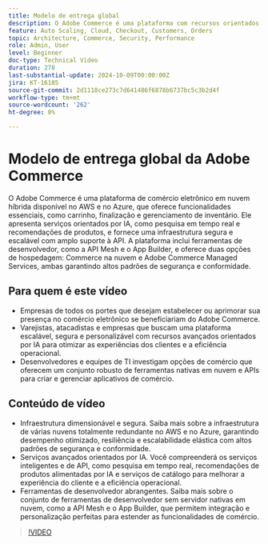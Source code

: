 ```yaml
---
title: Modelo de entrega global
description: O Adobe Commerce é uma plataforma com recursos orientados por IA, APIs robustas e segurança superior, disponível no AWS e no Azure com opções de suporte flexíveis.
feature: Auto Scaling, Cloud, Checkout, Customers, Orders
topic: Architecture, Commerce, Security, Performance
role: Admin, User
level: Beginner
doc-type: Technical Video
duration: 278
last-substantial-update: 2024-10-09T00:00:00Z
jira: KT-16185
source-git-commit: 2d1118ce273c7d641486f6878b6737bc5c3b2d4f
workflow-type: tm+mt
source-wordcount: '262'
ht-degree: 0%

---
```



# Modelo de entrega global da Adobe Commerce

O Adobe Commerce é uma plataforma de comércio eletrônico em nuvem híbrida disponível no AWS e no Azure, que oferece funcionalidades essenciais, como carrinho, finalização e gerenciamento de inventário. Ele apresenta serviços orientados por IA, como pesquisa em tempo real e recomendações de produtos, e fornece uma infraestrutura segura e escalável com amplo suporte à API. A plataforma inclui ferramentas de desenvolvedor, como a API Mesh e o App Builder, e oferece duas opções de hospedagem: Commerce na nuvem e Adobe Commerce Managed Services, ambas garantindo altos padrões de segurança e conformidade.

## Para quem é este vídeo

- Empresas de todos os portes que desejam estabelecer ou aprimorar sua presença no comércio eletrônico se beneficiariam do Adobe Commerce.
- Varejistas, atacadistas e empresas que buscam uma plataforma escalável, segura e personalizável com recursos avançados orientados por IA para otimizar as experiências dos clientes e a eficiência operacional.
- Desenvolvedores e equipes de TI investigam opções de comércio que oferecem um conjunto robusto de ferramentas nativas em nuvem e APIs para criar e gerenciar aplicativos de comércio.

## Conteúdo de vídeo

- Infraestrutura dimensionável e segura.  Saiba mais sobre a infraestrutura de várias nuvens totalmente redundante no AWS e no Azure, garantindo desempenho otimizado, resiliência e escalabilidade elástica com altos padrões de segurança e conformidade.
- Serviços avançados orientados por IA. Você compreenderá os serviços inteligentes e de API, como pesquisa em tempo real, recomendações de produtos alimentadas por IA e serviços de catálogo para melhorar a experiência do cliente e a eficiência operacional. &#x200B;
- Ferramentas de desenvolvedor abrangentes. Saiba mais sobre o conjunto de ferramentas de desenvolvedor sem servidor nativas em nuvem, como a API Mesh e o App Builder, que permitem integração e personalização perfeitas para estender as funcionalidades de comércio. &#x200B;

>[!VIDEO](https://video.tv.adobe.com/v/3433500?learn=on)
